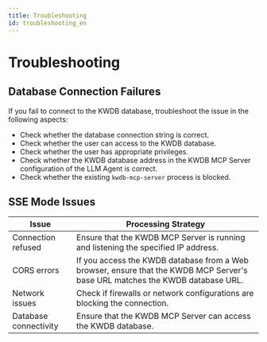 ```yaml
---
title: Troubleshooting
id: troubleshooting_en
---
```


# Troubleshooting

## Database Connection Failures

If you fail to connect to the KWDB database, troubleshoot the issue in the following aspects:

- Check whether the database connection string is correct.
- Check whether the user can access to the KWDB database.
- Check whether the user has appropriate privileges.
- Check whether the KWDB database address in the KWDB MCP Server configuration of the LLM Agent is correct.
- Check whether the existing `kwdb-mcp-server` process is blocked.

## SSE Mode Issues

| Issue                 | Processing Strategy                                                                                                          |
|-----------------------|------------------------------------------------------------------------------------------------------------------------------|
| Connection refused    | Ensure that the KWDB MCP Server is running and listening the specified IP address.                                           |
| CORS errors           | If you access the KWDB database from a Web browser, ensure that the KWDB MCP Server's base URL matches the KWDB database URL.|
| Network issues        | Check if firewalls or network configurations are blocking the connection.                                                    |
| Database connectivity | Ensure that the KWDB MCP Server can access the KWDB database.                                                                |


